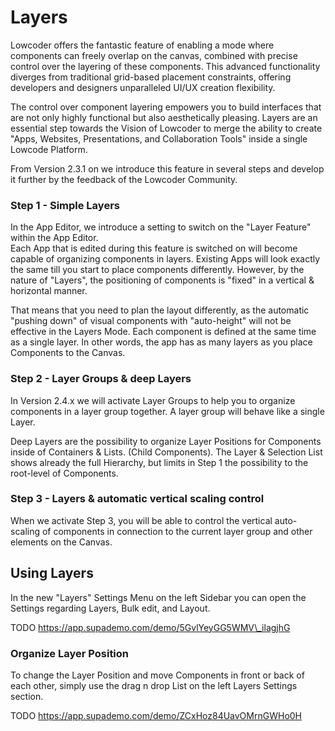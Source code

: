 # Layers

Lowcoder offers the fantastic feature of enabling a mode where components can freely overlap on the canvas, combined with precise control over the layering of these components. This advanced functionality diverges from traditional grid-based placement constraints, offering developers and designers unparalleled UI/UX creation flexibility.

The control over component layering empowers you to build interfaces that are not only highly functional but also aesthetically pleasing. Layers are an essential step towards the Vision of Lowcoder to merge the ability to create "Apps, Websites, Presentations, and Collaboration Tools" inside a single Lowcode Platform.

From Version 2.3.1 on we introduce this feature in several steps and develop it further by the feedback of the Lowcoder Community.

### Step 1 - Simple Layers

In the App Editor, we introduce a setting to switch on the "Layer Feature" within the App Editor.\
Each App that is edited during this feature is switched on will become capable of organizing components in layers. Existing Apps will look exactly the same till you start to place components differently. However, by the nature of "Layers", the positioning of components is "fixed" in a vertical & horizontal manner.

That means that you need to plan the layout differently, as the automatic "pushing down" of visual components with "auto-height" will not be effective in the Layers Mode. Each component is defined at the same time as a single layer. In other words, the app has as many layers as you place Components to the Canvas.

### Step 2 - Layer Groups & deep Layers

In Version 2.4.x we will activate Layer Groups to help you to organize components in a layer group together. A layer group will behave like a single Layer.

Deep Layers are the possibility to organize Layer Positions for Components inside of Containers & Lists. (Child Components). The Layer & Selection List shows already the full Hierarchy, but limits in Step 1 the possibility to the root-level of Components.

### Step 3 - Layers & automatic vertical scaling control

When we activate Step 3, you will be able to control the vertical auto-scaling of components in connection to the current layer group and other elements on the Canvas.

## Using Layers

In the new "Layers" Settings Menu on the left Sidebar you can open the Settings regarding Layers, Bulk edit, and Layout.

TODO https://app.supademo.com/demo/5GvlYeyGG5WMV\_ilagjhG

### Organize Layer Position

To change the Layer Position and move Components in front or back of each other, simply use the drag n drop List on the left Layers Settings section.

TODO https://app.supademo.com/demo/ZCxHoz84UavOMrnGWHo0H
